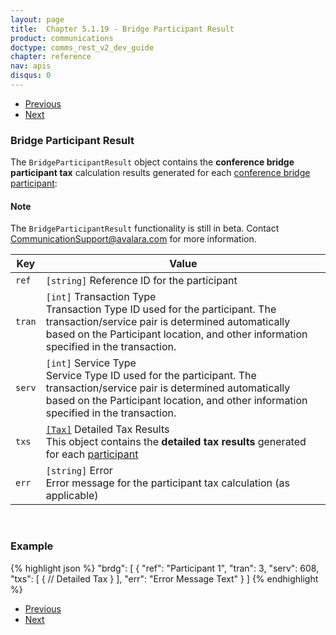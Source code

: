 ```yaml
---
layout: page
title:  Chapter 5.1.19 - Bridge Participant Result
product: communications
doctype: comms_rest_v2_dev_guide
chapter: reference
nav: apis
disqus: 0
---
```


<ul class="pager">
  <li class="previous"><a href="/communications/dev-guide_rest_v2/reference/detailed-tax-result/"><i class="glyphicon glyphicon-chevron-left"></i>Previous</a></li>
  <li class="next"><a href="/communications/dev-guide_rest_v2/reference/summarized-tax-result/">Next<i class="glyphicon glyphicon-chevron-right"></i></a></li>
</ul>

<h3>Bridge Participant Result</h3>

The <code>BridgeParticipantResult</code> object contains the <b>conference bridge participant tax</b> calculation results generated for each <a class="dev-guide-link" href="/communications/dev-guide_rest_v2/reference/bridge-participant/">conference bridge participant</a>:

<h4>Note</h4>
The <code>BridgeParticipantResult</code> functionality is still in beta.  Contact <a class="dev-guide-link" href="mailto:CommunicationSupport@avalara.com">CommunicationSupport@avalara.com</a> for more information.

<div class="mobile-table">
  <table class="styled-table">
    <thead>
      <tr>
        <th>Key</th>
        <th>Value</th>
      </tr>
    </thead>
    <tbody>
      <tr>
            <td><code>ref</code></td>
            <td><code>[string]</code> Reference ID for the participant</td>
        </tr>
        <tr>
            <td><code>tran</code></td>
            <td><code>[int]</code> Transaction Type
            <br/>
            Transaction Type ID used for the participant.  The transaction/service pair is determined automatically based on the Participant location, and other information specified in the transaction.
            </td>
        </tr>
        <tr>
            <td><code>serv</code></td>
            <td><code>[int]</code> Service Type
            <br/>
            Service Type ID used for the participant.  The transaction/service pair is determined automatically based on the Participant location, and other information specified in the transaction.
            </td>
        </tr>
        <tr>
            <td><code>txs</code></td>
            <td><a class="dev-guide-link" href="/communications/dev-guide_rest_v2/reference/detailed-tax-result/"><code>[Tax]</code></a> Detailed Tax Results
            <br>
            This object contains the <b>detailed tax results</b> generated for each <a class="dev-guide-link" href="/communications/dev-guide_rest_v2/reference/bridge-participant/">participant</a>
            </td>
        </tr>
        <tr>
            <td><code>err</code></td>
            <td><code>[string]</code> Error
            <br>
            Error message for the participant tax calculation (as applicable)
            </td>
        </tr>
    </tbody>
  </table>
</div>
<br>

<h3>Example</h3>

{% highlight json %}
"brdg": [
  {
    "ref": "Participant 1",
    "tran": 3,
    "serv": 608,
    "txs": [
      {
        // Detailed Tax
      }
    ],
    "err": "Error Message Text"
  }
]
{% endhighlight %}

<ul class="pager">
  <li class="previous"><a href="/communications/dev-guide_rest_v2/reference/detailed-tax-result/"><i class="glyphicon glyphicon-chevron-left"></i>Previous</a></li>
  <li class="next"><a href="/communications/dev-guide_rest_v2/reference/summarized-tax-result/">Next<i class="glyphicon glyphicon-chevron-right"></i></a></li>
</ul>